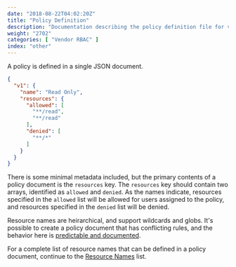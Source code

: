 ```yaml
---
date: "2018-08-22T04:02:20Z"
title: "Policy Definition"
description: "Documentation describing the policy definition file for vendor RBAC."
weight: "2702"
categories: [ "Vendor RBAC" ]
index: "other"
---
```


A policy is defined in a single JSON document.

```json
{
  "v1": {
    "name": "Read Only",
    "resources": {
      "allowed": [
        "**/read",
        "**/read"
      ],
      "denied": [
        "**/*"
      ]
    }
  }
}
```

 There is some minimal metadata included, but the primary contents of a policy document is the `resources` key. The `resources` key should contain two arrays, identified as `allowed` and `denied`. As the names indicate, resources specified in the `allowed` list will be allowed for users assigned to the policy, and resources specified in the `denied` list will be denied.

 Resource names are heirarchical, and support wildcards and globs. It's possible to create a policy document that has conflicting rules, and the behavior here is [predictable and documented](../rule-order).

For a complete list of resource names that can be defined in a policy document, continue to the [Resource Names](../resource-names) list.
